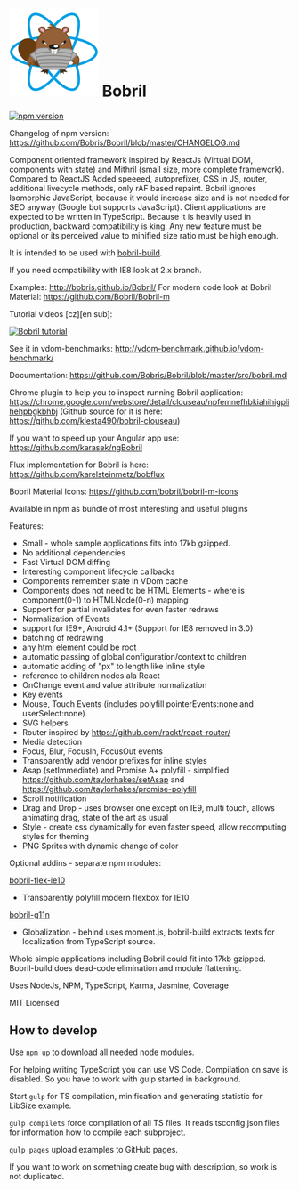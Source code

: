 ![Bobril Logo](https://raw.githubusercontent.com/Bobris/Bobril/master/logo.png)
Bobril
======

[![npm version](https://badge.fury.io/js/bobril.svg)](https://badge.fury.io/js/bobril)

Changelog of npm version: https://github.com/Bobris/Bobril/blob/master/CHANGELOG.md

Component oriented framework inspired by ReactJs (Virtual DOM, components with state) and Mithril (small size, more complete framework). Compared to ReactJS Added speeeed, autoprefixer, CSS in JS, router, additional livecycle methods, only rAF based repaint.
Bobril ignores Isomorphic JavaScript, because it would increase size and is not needed for SEO anyway (Google bot supports JavaScript). Client applications are expected to be written in TypeScript.
Because it is heavily used in production, backward compatibility is king. Any new feature must be optional or its perceived value to minified size ratio must be high enough.

It is intended to be used with [bobril-build](https://github.com/Bobris/bobril-build).

If you need compatibility with IE8 look at 2.x branch.

Examples: http://bobris.github.io/Bobril/
For modern code look at Bobril Material: https://github.com/Bobril/Bobril-m 

Tutorial videos [cz][en sub]: 

[![Bobril tutorial](https://i.ytimg.com/vi/OV6Su7wauVA/hqdefault.jpg?sqp=-oaymwEXCNACELwBSFryq4qpAwkIARUAAIhCGAE=&rs=AOn4CLC3ND2Ig4ihIKtsV8xe4BVXztqQ9w)](https://www.youtube.com/playlist?list=PLNswFMwJJR39BvE5NuYmEiVvUmzwhZqZa)

See it in vdom-benchmarks: http://vdom-benchmark.github.io/vdom-benchmark/

Documentation: https://github.com/Bobris/Bobril/blob/master/src/bobril.md

Chrome plugin to help you to inspect running Bobril application: https://chrome.google.com/webstore/detail/clouseau/npfemnefhbkiahihigplihehpbgkbhbj
(Github source for it is here: https://github.com/klesta490/bobril-clouseau)

If you want to speed up your Angular app use: https://github.com/karasek/ngBobril

Flux implementation for Bobril is here: https://github.com/karelsteinmetz/bobflux

Bobril Material Icons: https://github.com/bobril/bobril-m-icons

Available in npm as bundle of most interesting and useful plugins

Features:
- Small - whole sample applications fits into 17kb gzipped.
- No additional dependencies
- Fast Virtual DOM diffing
- Interesting component lifecycle callbacks
- Components remember state in VDom cache
- Components does not need to be HTML Elements - where is component(0-1) to HTMLNode(0-n) mapping
- Support for partial invalidates for even faster redraws
- Normalization of Events
- support for IE9+, Android 4.1+ (Support for IE8 removed in 3.0)
- batching of redrawing
- any html element could be root
- automatic passing of global configuration/context to children
- automatic adding of "px" to length like inline style
- reference to children nodes ala React
- OnChange event and value attribute normalization
- Key events
- Mouse, Touch Events (includes polyfill pointerEvents:none and userSelect:none)
- SVG helpers
- Router inspired by https://github.com/rackt/react-router/
- Media detection
- Focus, Blur, FocusIn, FocusOut events
- Transparently add vendor prefixes for inline styles
- Asap (setImmediate) and Promise A+ polyfill - simplified https://github.com/taylorhakes/setAsap and https://github.com/taylorhakes/promise-polyfill
- Scroll notification
- Drag and Drop - uses browser one except on IE9, multi touch, allows animating drag, state of the art as usual
- Style - create css dynamically for even faster speed, allow recomputing styles for theming
- PNG Sprites with dynamic change of color

Optional addins - separate npm modules:

[bobril-flex-ie10](https://github.com/Bobris/Bobril/tree/master/packageFlexIE10)
- Transparently polyfill modern flexbox for IE10

[bobril-g11n](https://github.com/Bobris/bobril-g11n)
- Globalization - behind uses moment.js, bobril-build extracts texts for localization from TypeScript source.


Whole simple applications including Bobril could fit into 17kb gzipped. Bobril-build does dead-code elimination and module flattening.

Uses NodeJs, NPM, TypeScript, Karma, Jasmine, Coverage

MIT Licensed


How to develop
--------------

Use `npm up` to download all needed node modules.

For helping writing TypeScript you can use VS Code. Compilation on save is disabled. So you have to work with gulp started in background.

Start `gulp` for TS compilation, minification and generating statistic for LibSize example.

`gulp compilets` force compilation of all TS files. It reads tsconfig.json files for information how to compile each subproject.

`gulp pages` upload examples to GitHub pages.

If you want to work on something create bug with description, so work is not duplicated.
